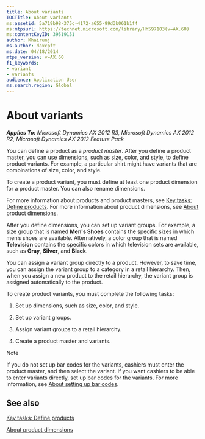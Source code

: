 ```yaml
---
title: About variants
TOCTitle: About variants
ms:assetid: 5a719b98-375c-4172-a655-99d3b061b1f4
ms:mtpsurl: https://technet.microsoft.com/library/Hh597103(v=AX.60)
ms:contentKeyID: 39519151
author: Khairunj
ms.author: daxcpft
ms.date: 04/18/2014
mtps_version: v=AX.60
f1_keywords:
- variant
- variants
audience: Application User
ms.search.region: Global
---
```


# About variants 


_**Applies To:** Microsoft Dynamics AX 2012 R3, Microsoft Dynamics AX 2012 R2, Microsoft Dynamics AX 2012 Feature Pack_

You can define a product as a *product master*. After you define a product master, you can use dimensions, such as size, color, and style, to define product variants. For example, a particular shirt might have variants that are combinations of size, color, and style.

To create a product variant, you must define at least one product dimension for a product master. You can also rename dimensions.

For more information about products and product masters, see [Key tasks: Define products](key-tasks-define-products.md). For more information about product dimensions, see [About product dimensions](about-product-dimensions.md).

After you define dimensions, you can set up variant groups. For example, a size group that is named **Men's Shoes** contains the specific sizes in which men’s shoes are available. Alternatively, a color group that is named **Television** contains the specific colors in which television sets are available, such as **Gray**, **Silver**, and **Black**.

You can assign a variant group directly to a product. However, to save time, you can assign the variant group to a category in a retail hierarchy. Then, when you assign a new product to the retail hierarchy, the variant group is assigned automatically to the product.

To create product variants, you must complete the following tasks:

1.  Set up dimensions, such as size, color, and style.

2.  Set up variant groups.

3.  Assign variant groups to a retail hierarchy.

4.  Create a product master and variants.


> [!NOTE]
> <P>If you do not set up bar codes for the variants, cashiers must enter the product master, and then select the variant. If you want cashiers to be able to enter variants directly, set up bar codes for the variants. For more information, see <A href="about-setting-up-bar-codes.md">About setting up bar codes</A>.</P>



## See also

[Key tasks: Define products](key-tasks-define-products.md)

[About product dimensions](about-product-dimensions.md)

  



